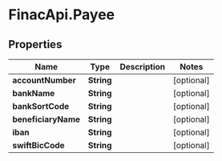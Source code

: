 # FinacApi.Payee

## Properties
Name | Type | Description | Notes
------------ | ------------- | ------------- | -------------
**accountNumber** | **String** |  | [optional] 
**bankName** | **String** |  | [optional] 
**bankSortCode** | **String** |  | [optional] 
**beneficiaryName** | **String** |  | [optional] 
**iban** | **String** |  | [optional] 
**swiftBicCode** | **String** |  | [optional] 
